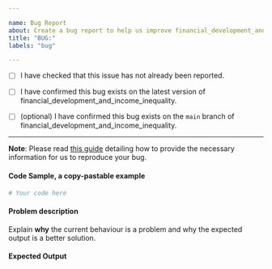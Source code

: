 ```yaml
---

name: Bug Report
about: Create a bug report to help us improve financial_development_and_income_inequality
title: "BUG:"
labels: "bug"

---
```


- [ ] I have checked that this issue has not already been reported.

- [ ] I have confirmed this bug exists on the latest version of financial_development_and_income_inequality.

- [ ] (optional) I have confirmed this bug exists on the `main` branch of financial_development_and_income_inequality.

---

**Note**: Please read [this
guide](https://matthewrocklin.com/blog/work/2018/02/28/minimal-bug-reports) detailing
how to provide the necessary information for us to reproduce your bug.

#### Code Sample, a copy-pastable example

```python
# Your code here
```

#### Problem description

Explain **why** the current behaviour is a problem and why the expected output is a
better solution.

#### Expected Output
